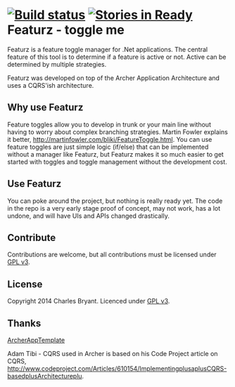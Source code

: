 [![Build status](https://ci.appveyor.com/api/projects/status/uhbjpldafkjbcad6)](https://ci.appveyor.com/project/charleslbryant/featurz)
[![Stories in Ready](https://badge.waffle.io/charleslbryant/Featurz.png?label=ready&title=Ready)](https://waffle.io/charleslbryant/Featurz)
Featurz - toggle me
=======

Featurz is a feature toggle manager for .Net applications. The central feature 
of this tool is to determine if a feature is active or not. Active can be 
determined by multiple strategies.

Featurz was developed on top of the Archer Application Architecture and uses a 
CQRS'ish architecture.

Why use Featurz
---------------

Feature toggles allow you to develop in trunk or your main line without having to worry
about complex branching strategies. Martin Fowler explains it better, http://martinfowler.com/bliki/FeatureToggle.html.
You can use feature toggles are just simple logic (if/else) that can be implemented without 
a manager like Featurz, but Featurz makes it so much easier to get started with 
toggles and toggle management without the development cost.

Use Featurz
-----------

You can poke around the project, but nothing is really ready yet. The code in the
repo is a very early stage proof of concept, may not work, has a lot undone, and 
will have UIs and APIs changed drastically.

Contribute
----------

Contributions are welcome, but all contributions must be licensed under [GPL v3](http://www.gnu.org/copyleft/gpl.html).

License
-------

Copyright 2014 Charles Bryant. Licenced under [GPL v3](http://www.gnu.org/copyleft/gpl.html).

Thanks
------
[ArcherAppTemplate](https://github.com/charleslbryant/ArcherAppTemplate)

Adam Tibi - CQRS used in Archer is based on his Code Project article on CQRS, 
http://www.codeproject.com/Articles/610154/ImplementingplusaplusCQRS-basedplusArchitectureplu.